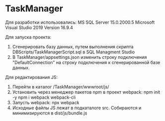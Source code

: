# TaskManager

Для разработки использовались:
MS SQL Server 15.0.2000.5
Microsoft Visual Studio 2019 Version 16.9.4

Для запуска проекта:
1. Сгенерировать базу данных, путем выполнения скрипта DBScripts/TaskManagerScript.sql в SQL Managment Studio
2. В TaskManager/appsettings.json изменить строку подключения "DefaultConnection" на строку подключения к сгенерированной базе данных.

Для редактирования JS:
1. Перейти в каталог /TaskManager/wwwroot/js/
2. Установить через менеджер пакетов npm в проект webpack:
   npm init -y
   npm i webpack webpack-cli
3. Запусть webpack:
   npx webpack
4. Исходные файлы JS лежат в подкаталоге src. Собираются и минимизируются в dist/js/bundle.js
